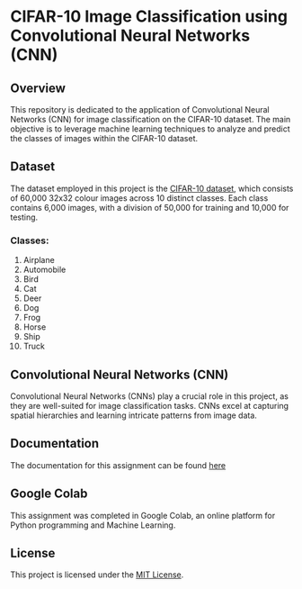 # CIFAR-10 Image Classification using Convolutional Neural Networks (CNN)

## Overview
This repository is dedicated to the application of Convolutional Neural Networks (CNN) for image classification on the CIFAR-10 dataset. The main objective is to leverage machine learning techniques to analyze and predict the classes of images within the CIFAR-10 dataset.

## Dataset
The dataset employed in this project is the [CIFAR-10 dataset](https://www.cs.toronto.edu/~kriz/cifar.html), which consists of 60,000 32x32 colour images across 10 distinct classes. Each class contains 6,000 images, with a division of 50,000 for training and 10,000 for testing.

### Classes:
1. Airplane
2. Automobile
3. Bird
4. Cat
5. Deer
6. Dog
7. Frog
8. Horse
9. Ship
10. Truck

## Convolutional Neural Networks (CNN)
Convolutional Neural Networks (CNNs) play a crucial role in this project, as they are well-suited for image classification tasks. CNNs excel at capturing spatial hierarchies and learning intricate patterns from image data.


## Documentation
The documentation for this assignment can be found  [here](https://github.com/givenmnisi6/CIFAR10-Dataset/blob/main/CIFAR-10/CIFAR%20Documentation.pdf)

## Google Colab
This assignment was completed in Google Colab, an online platform for Python programming and Machine Learning.

## License
This project is licensed under the [MIT License](LICENSE).

